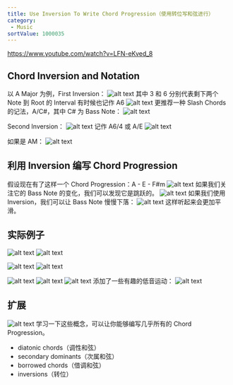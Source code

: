 ```yaml
---
title: Use Inversion To Write Chord Progression（使用转位写和弦进行）
category:
 - Music
sortValue: 1000035
---
```


https://www.youtube.com/watch?v=LFN-eKved_8

## Chord Inversion and Notation

以 A Major 为例，First Inversion：
![alt text](image.png)
其中 3 和 6 分别代表剩下两个 Note 到 Root 的 Interval
有时候也记作 A6
![alt text](image-1.png)
更推荐一种 Slash Chords 的记法，A/C#，其中 C# 为 Bass Note：
![alt text](image-2.png)

Second Inversion：
![alt text](image-3.png)
记作 A6/4 或 A/E
![alt text](image-4.png)

如果是 AM：
![alt text](image-5.png)

## 利用 Inversion 编写 Chord Progression

假设现在有了这样一个 Chord Progression：A - E - F#m
![alt text](image-6.png)
如果我们关注它的 Bass Note 的变化，我们可以发现它是跳跃的。
![alt text](image-7.png)
如果我们使用 Inversion，我们可以让 Bass Note 慢慢下落：
![alt text](image-8.png)
这样听起来会更加平滑。

## 实际例子

![alt text](image-11.png)
![alt text](image-10.png)

![alt text](image-12.png)
![alt text](image-13.png)

![alt text](image-14.png)
![alt text](image-15.png)
![alt text](image-16.png)
添加了一些有趣的低音运动：
![alt text](image-17.png)

## 扩展

![alt text](image-9.png)
学习一下这些概念，可以让你能够编写几乎所有的 Chord Progression。

- diatonic chords（调性和弦）
- secondary dominants（次属和弦）
- borrowed chords（借调和弦）
- inversions（转位）
